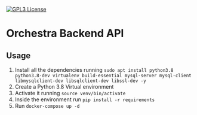 [![GPL3 License][license-shield]](https://github.com/AlexTheMagnus/orchestra-backend/blob/master/LICENSE)

# Orchestra Backend API

## Usage

1. Install all the dependencies running `sudo apt install python3.8 python3.8-dev virtualenv build-essential mysql-server mysql-client libmysqlclient-dev libsqlclient-dev libssl-dev -y`
1. Create a Python 3.8 Virtual environment
1. Activate it running `source venv/bin/activate`
1. Inside the environment run `pip install -r requirements`
1. Run `docker-compose up -d`

[license-shield]: https://img.shields.io/github/license/Need2Watch/N2W_Back
